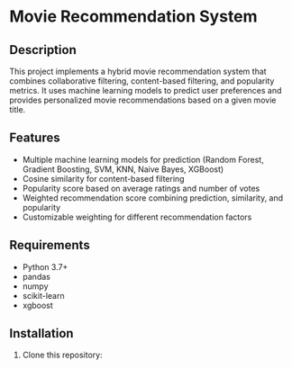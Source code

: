 # Movie Recommendation System

## Description
This project implements a hybrid movie recommendation system that combines collaborative filtering, content-based filtering, and popularity metrics. It uses machine learning models to predict user preferences and provides personalized movie recommendations based on a given movie title.

## Features
- Multiple machine learning models for prediction (Random Forest, Gradient Boosting, SVM, KNN, Naive Bayes, XGBoost)
- Cosine similarity for content-based filtering
- Popularity score based on average ratings and number of votes
- Weighted recommendation score combining prediction, similarity, and popularity
- Customizable weighting for different recommendation factors

## Requirements
- Python 3.7+
- pandas
- numpy
- scikit-learn
- xgboost

## Installation
1. Clone this repository:
